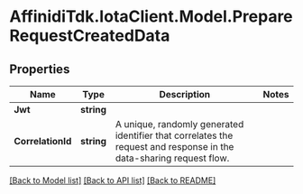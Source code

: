# AffinidiTdk.IotaClient.Model.PrepareRequestCreatedData

## Properties

Name | Type | Description | Notes
------------ | ------------- | ------------- | -------------
**Jwt** | **string** |  | 
**CorrelationId** | **string** | A unique, randomly generated identifier that correlates the request and response in the data-sharing request flow. | 

[[Back to Model list]](../README.md#documentation-for-models) [[Back to API list]](../README.md#documentation-for-api-endpoints) [[Back to README]](../README.md)

